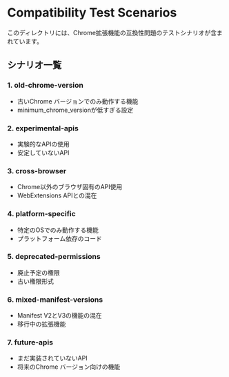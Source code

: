 # Compatibility Test Scenarios

このディレクトリには、Chrome拡張機能の互換性問題のテストシナリオが含まれています。

## シナリオ一覧

### 1. old-chrome-version
- 古いChrome バージョンでのみ動作する機能
- minimum_chrome_versionが低すぎる設定

### 2. experimental-apis
- 実験的なAPIの使用
- 安定していないAPI

### 3. cross-browser
- Chrome以外のブラウザ固有のAPI使用
- WebExtensions APIとの混在

### 4. platform-specific
- 特定のOSでのみ動作する機能
- プラットフォーム依存のコード

### 5. deprecated-permissions
- 廃止予定の権限
- 古い権限形式

### 6. mixed-manifest-versions
- Manifest V2とV3の機能の混在
- 移行中の拡張機能

### 7. future-apis
- まだ実装されていないAPI
- 将来のChrome バージョン向けの機能